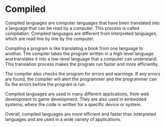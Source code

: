 # Compiled

Compiled languages are computer languages that have been translated into a language that can be read by a computer. This process is called compilation. Compiled languages are different from interpreted languages, which are read line by line by the computer.

Compiling a program is like translating a book from one language to another. The compiler takes the program written in a high-level language and translates it into a low-level language that a computer can understand. This translation process makes the program run faster and more efficiently.

The compiler also checks the program for errors and warnings. If any errors are found, the compiler will alert the programmer and the programmer can fix the errors before the program is run.

Compiled languages are used in many different applications, from web development to game development. They are also used in embedded systems, where the code is written for a specific device or system.

Overall, compiled languages are more efficient and faster than interpreted languages and are used in a wide variety of applications.
